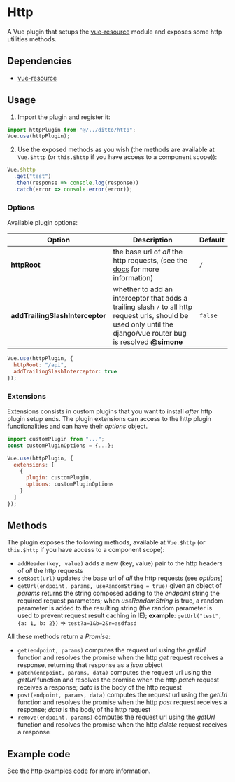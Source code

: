 # Http

A Vue plugin that setups the [vue-resource](https://github.com/pagekit/vue-resource) module and exposes some http utilities methods.

## Dependencies

- [vue-resource](https://github.com/pagekit/vue-resource)

## Usage

1. Import the plugin and register it:

```js
import httpPlugin from "@/../ditto/http";
Vue.use(httpPlugin);
```

2. Use the exposed methods as you wish (the methods are available at `Vue.$http` (or `this.$http` if you have access to a component scope)):

```js
Vue.$http
  .get("test")
  .then(response => console.log(response))
  .catch(error => console.error(error));
```

### Options

Available plugin options:

| Option                          | Description                                                                                                                                                        | Default |
| ------------------------------- | ------------------------------------------------------------------------------------------------------------------------------------------------------------------ | ------- |
| **httpRoot**                    | the base url of _all_ the http requests, (see the [docs](https://github.com/pagekit/vue-resource/blob/develop/docs/config.md) for more information)                | `/`     |
| **addTrailingSlashInterceptor** | whether to add an interceptor that adds a trailing slash `/` to all http request urls, should be used only until the django/vue router bug is resolved **@simone** | `false` |

```js
Vue.use(httpPlugin, {
  httpRoot: "/api",
  addTrailingSlashInterceptor: true
});
```

### Extensions

Extensions consists in custom plugins that you want to install _after_ http plugin setup ends. The plugin extensions can access to the http plugin functionalities and can have their _options_ object.

```js
import customPlugin from "...";
const customPluginOptions = {...};

Vue.use(httpPlugin, {
  extensions: [
    {
      plugin: customPlugin,
      options: customPluginOptions
    }
  ]
});
```

## Methods

The plugin exposes the following methods, available at `Vue.$http` (or `this.$http` if you have access to a component scope):

- `addHeader(key, value)` adds a new (key, value) pair to the http headers of _all_ the http requests
- `setRoot(url)` updates the base url of _all_ the http requests (see _options_)
- `getUrl(endpoint, params, useRandomString = true)` given an object of _params_ returns the string composed adding to the _endpoint_ string the required request parameters; when _useRandomString_ is true, a random parameter is added to the resulting string (the random parameter is used to prevent request result caching in IE); **example**: `getUrl("test", {a: 1, b: 2})` => `test?a=1&b=2&r=asdfasd`

All these methods return a _Promise_:

- `get(endpoint, params)` computes the request url using the _getUrl_ function and resolves the promise when the http _get_ request receives a response, returning that response as a _json_ object
- `patch(endpoint, params, data)` computes the request url using the _getUrl_ function and resolves the promise when the http _patch_ request receives a response; _data_ is the body of the http request
- `post(endpoint, params, data)` computes the request url using the _getUrl_ function and resolves the promise when the http _post_ request receives a response; _data_ is the body of the http request
- `remove(endpoint, params)` computes the request url using the _getUrl_ function and resolves the promise when the http _delete_ request receives a response

## Example code

See the [http examples code](https://github.com/dvisionlab/ditto/tree/examples/app/src/master/http) for more information.
